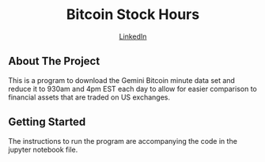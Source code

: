 <h1 align="center">Bitcoin Stock Hours</h1>
<p align="center"><a href="https://www.linkedin.com/in/ben-skee-software-engineer/">LinkedIn</a>

## About The Project

This is a program to download the Gemini Bitcoin minute data set and reduce it to 930am and 4pm EST 
each day to allow for easier comparison to financial assets that are traded on US exchanges. 

## Getting Started

The instructions to run the program are accompanying the code in the jupyter notebook file. 
